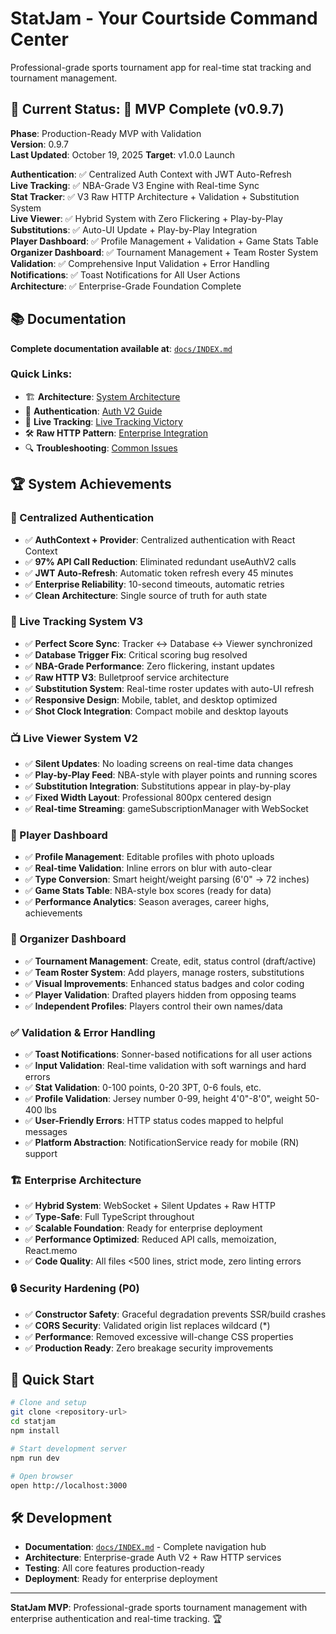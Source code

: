 # StatJam - Your Courtside Command Center

Professional-grade sports tournament app for real-time stat tracking and tournament management.

## 🎯 **Current Status: 🚀 MVP Complete (v0.9.7)** 

**Phase**: Production-Ready MVP with Validation  
**Version**: 0.9.7  
**Last Updated**: October 19, 2025
**Target**: v1.0.0 Launch

**Authentication**: ✅ Centralized Auth Context with JWT Auto-Refresh  
**Live Tracking**: ✅ NBA-Grade V3 Engine with Real-time Sync  
**Stat Tracker**: ✅ V3 Raw HTTP Architecture + Validation + Substitution System  
**Live Viewer**: ✅ Hybrid System with Zero Flickering + Play-by-Play  
**Substitutions**: ✅ Auto-UI Update + Play-by-Play Integration  
**Player Dashboard**: ✅ Profile Management + Validation + Game Stats Table  
**Organizer Dashboard**: ✅ Tournament Management + Team Roster System  
**Validation**: ✅ Comprehensive Input Validation + Error Handling  
**Notifications**: ✅ Toast Notifications for All User Actions  
**Architecture**: ✅ Enterprise-Grade Foundation Complete

## 📚 **Documentation**

**Complete documentation available at**: [`docs/INDEX.md`](docs/INDEX.md)

### **Quick Links:**
- 🏗️ **Architecture**: [System Architecture](docs/03-architecture/BACKEND_ARCHITECTURE.md)
- 🔐 **Authentication**: [Auth V2 Guide](docs/04-features/authentication/AUTH_V2_GUIDE.md)
- 🏀 **Live Tracking**: [Live Tracking Victory](docs/04-fixes/LIVE_TRACKING_VICTORY.md)
- 🛠️ **Raw HTTP Pattern**: [Enterprise Integration](docs/03-architecture/RAW_HTTP_PATTERN.md)
- 🔍 **Troubleshooting**: [Common Issues](docs/06-troubleshooting/COMMON_ISSUES.md)

## 🏆 **System Achievements**

### **🔐 Centralized Authentication**
- ✅ **AuthContext + Provider**: Centralized authentication with React Context
- ✅ **97% API Call Reduction**: Eliminated redundant useAuthV2 calls
- ✅ **JWT Auto-Refresh**: Automatic token refresh every 45 minutes
- ✅ **Enterprise Reliability**: 10-second timeouts, automatic retries
- ✅ **Clean Architecture**: Single source of truth for auth state

### **🏀 Live Tracking System V3**
- ✅ **Perfect Score Sync**: Tracker ↔ Database ↔ Viewer synchronized
- ✅ **Database Trigger Fix**: Critical scoring bug resolved
- ✅ **NBA-Grade Performance**: Zero flickering, instant updates
- ✅ **Raw HTTP V3**: Bulletproof service architecture
- ✅ **Substitution System**: Real-time roster updates with auto-UI refresh
- ✅ **Responsive Design**: Mobile, tablet, and desktop optimized
- ✅ **Shot Clock Integration**: Compact mobile and desktop layouts

### **📺 Live Viewer System V2**
- ✅ **Silent Updates**: No loading screens on real-time data changes
- ✅ **Play-by-Play Feed**: NBA-style with player points and running scores
- ✅ **Substitution Integration**: Substitutions appear in play-by-play
- ✅ **Fixed Width Layout**: Professional 800px centered design
- ✅ **Real-time Streaming**: gameSubscriptionManager with WebSocket

### **👤 Player Dashboard**
- ✅ **Profile Management**: Editable profiles with photo uploads
- ✅ **Real-time Validation**: Inline errors on blur with auto-clear
- ✅ **Type Conversion**: Smart height/weight parsing (6'0" → 72 inches)
- ✅ **Game Stats Table**: NBA-style box scores (ready for data)
- ✅ **Performance Analytics**: Season averages, career highs, achievements

### **🏢 Organizer Dashboard**  
- ✅ **Tournament Management**: Create, edit, status control (draft/active)
- ✅ **Team Roster System**: Add players, manage rosters, substitutions
- ✅ **Visual Improvements**: Enhanced status badges and color coding
- ✅ **Player Validation**: Drafted players hidden from opposing teams
- ✅ **Independent Profiles**: Players control their own names/data

### **✅ Validation & Error Handling**
- ✅ **Toast Notifications**: Sonner-based notifications for all user actions
- ✅ **Input Validation**: Real-time validation with soft warnings and hard errors
- ✅ **Stat Validation**: 0-100 points, 0-20 3PT, 0-6 fouls, etc.
- ✅ **Profile Validation**: Jersey number 0-99, height 4'0"-8'0", weight 50-400 lbs
- ✅ **User-Friendly Errors**: HTTP status codes mapped to helpful messages
- ✅ **Platform Abstraction**: NotificationService ready for mobile (RN) support

### **🏗️ Enterprise Architecture**
- ✅ **Hybrid System**: WebSocket + Silent Updates + Raw HTTP
- ✅ **Type-Safe**: Full TypeScript throughout
- ✅ **Scalable Foundation**: Ready for enterprise deployment
- ✅ **Performance Optimized**: Reduced API calls, memoization, React.memo
- ✅ **Code Quality**: All files <500 lines, strict mode, zero linting errors

### **🔒 Security Hardening (P0)**
- ✅ **Constructor Safety**: Graceful degradation prevents SSR/build crashes
- ✅ **CORS Security**: Validated origin list replaces wildcard (*)
- ✅ **Performance**: Removed excessive will-change CSS properties
- ✅ **Production Ready**: Zero breakage security improvements

## 🚀 **Quick Start**

```bash
# Clone and setup
git clone <repository-url>
cd statjam
npm install

# Start development server
npm run dev

# Open browser
open http://localhost:3000
```

## 🛠️ **Development**

- **Documentation**: [`docs/INDEX.md`](docs/INDEX.md) - Complete navigation hub
- **Architecture**: Enterprise-grade Auth V2 + Raw HTTP services
- **Testing**: All core features production-ready
- **Deployment**: Ready for enterprise deployment

---

**StatJam MVP**: Professional-grade sports tournament management with enterprise authentication and real-time tracking. 🏆